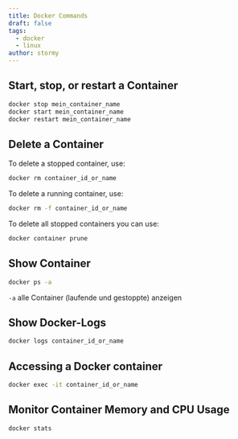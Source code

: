 ```yaml
---
title: Docker Commands
draft: false
tags:
  - docker
  - linux
author: stormy
---
```

## Start, stop, or restart a Container

```bash
docker stop mein_container_name 
docker start mein_container_name 
docker restart mein_container_name 
```
## Delete a Container

To delete a stopped container, use:
```bash
docker rm container_id_or_name
```

To delete a running container, use:
```bash
docker rm -f container_id_or_name
```

To delete all stopped containers you can use:
```bash
docker container prune
```
## Show Container

```bash
docker ps -a
```

`-a` alle Container (laufende und gestoppte) anzeigen
## Show Docker-Logs

```bash
docker logs container_id_or_name
```
## Accessing a Docker container

```bash
docker exec -it container_id_or_name
```
## Monitor Container Memory and CPU Usage

```bash
docker stats
```